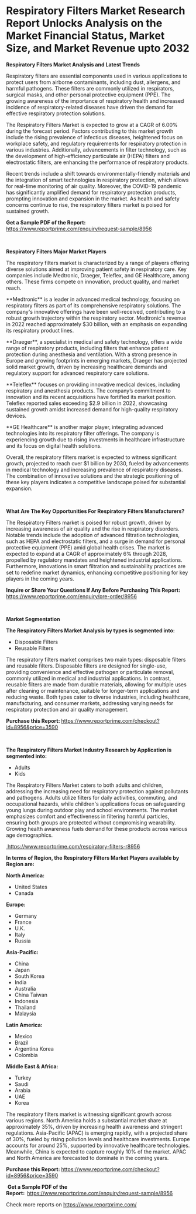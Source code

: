 <p><h1>Respiratory Filters Market Research Report Unlocks Analysis on the Market Financial Status, Market Size, and Market Revenue upto 2032</h1></p><p><strong>Respiratory Filters Market Analysis and Latest Trends</strong></p>
<p><p>Respiratory filters are essential components used in various applications to protect users from airborne contaminants, including dust, allergens, and harmful pathogens. These filters are commonly utilized in respirators, surgical masks, and other personal protective equipment (PPE). The growing awareness of the importance of respiratory health and increased incidence of respiratory-related diseases have driven the demand for effective respiratory protection solutions.</p><p>The Respiratory Filters Market is expected to grow at a CAGR of 6.00% during the forecast period. Factors contributing to this market growth include the rising prevalence of infectious diseases, heightened focus on workplace safety, and regulatory requirements for respiratory protection in various industries. Additionally, advancements in filter technology, such as the development of high-efficiency particulate air (HEPA) filters and electrostatic filters, are enhancing the performance of respiratory products.</p><p>Recent trends include a shift towards environmentally-friendly materials and the integration of smart technologies in respiratory protection, which allows for real-time monitoring of air quality. Moreover, the COVID-19 pandemic has significantly amplified demand for respiratory protection products, prompting innovation and expansion in the market. As health and safety concerns continue to rise, the respiratory filters market is poised for sustained growth.</p></p>
<p><strong>Get a Sample PDF of the Report:&nbsp;</strong> <a href="https://www.reportprime.com/enquiry/request-sample/8956?utm_campaign=3385&utm_medium=2&utm_source=Github&utm_content=ia&utm_term=20032025&utm_id=respiratory-filters">https://www.reportprime.com/enquiry/request-sample/8956</a></p>
<p>&nbsp;</p>
<p><strong>Respiratory Filters Major Market Players</strong></p>
<p><p>The respiratory filters market is characterized by a range of players offering diverse solutions aimed at improving patient safety in respiratory care. Key companies include Medtronic, Draeger, Teleflex, and GE Healthcare, among others. These firms compete on innovation, product quality, and market reach.</p><p>**Medtronic** is a leader in advanced medical technology, focusing on respiratory filters as part of its comprehensive respiratory solutions. The company's innovative offerings have been well-received, contributing to a robust growth trajectory within the respiratory sector. Medtronic's revenue in 2022 reached approximately $30 billion, with an emphasis on expanding its respiratory product lines.</p><p>**Draeger**, a specialist in medical and safety technology, offers a wide range of respiratory products, including filters that enhance patient protection during anesthesia and ventilation. With a strong presence in Europe and growing footprints in emerging markets, Draeger has projected solid market growth, driven by increasing healthcare demands and regulatory support for advanced respiratory care solutions.</p><p>**Teleflex** focuses on providing innovative medical devices, including respiratory and anesthesia products. The company’s commitment to innovation and its recent acquisitions have fortified its market position. Teleflex reported sales exceeding $2.9 billion in 2022, showcasing sustained growth amidst increased demand for high-quality respiratory devices.</p><p>**GE Healthcare** is another major player, integrating advanced technologies into its respiratory filter offerings. The company is experiencing growth due to rising investments in healthcare infrastructure and its focus on digital health solutions.</p><p>Overall, the respiratory filters market is expected to witness significant growth, projected to reach over $1 billion by 2030, fueled by advancements in medical technology and increasing prevalence of respiratory diseases. The combination of innovative solutions and the strategic positioning of these key players indicates a competitive landscape poised for substantial expansion.</p></p>
<p>&nbsp;</p>
<p><strong>What Are The Key Opportunities For Respiratory Filters Manufacturers?</strong></p>
<p><p>The Respiratory Filters market is poised for robust growth, driven by increasing awareness of air quality and the rise in respiratory disorders. Notable trends include the adoption of advanced filtration technologies, such as HEPA and electrostatic filters, and a surge in demand for personal protective equipment (PPE) amid global health crises. The market is expected to expand at a CAGR of approximately 6% through 2028, propelled by regulatory mandates and heightened industrial applications. Furthermore, innovations in smart filtration and sustainability practices are set to redefine market dynamics, enhancing competitive positioning for key players in the coming years.</p></p>
<p><strong>Inquire or Share Your Questions If Any Before Purchasing This Report:</strong> <a href="https://www.reportprime.com/enquiry/pre-order/8956?utm_campaign=3385&utm_medium=2&utm_source=Github&utm_content=ia&utm_term=20032025&utm_id=respiratory-filters">https://www.reportprime.com/enquiry/pre-order/8956</a></p>
<p>&nbsp;</p>
<p><strong>Market Segmentation</strong></p>
<p><strong>The Respiratory Filters Market Analysis by types is segmented into:</strong></p>
<p><ul><li>Disposable Filters</li><li>Reusable Filters</li></ul></p>
<p><p>The respiratory filters market comprises two main types: disposable filters and reusable filters. Disposable filters are designed for single-use, providing convenience and effective pathogen or particulate removal, commonly utilized in medical and industrial applications. In contrast, reusable filters are made from durable materials, allowing for multiple uses after cleaning or maintenance, suitable for longer-term applications and reducing waste. Both types cater to diverse industries, including healthcare, manufacturing, and consumer markets, addressing varying needs for respiratory protection and air quality management.</p></p>
<p><strong>Purchase this Report:&nbsp;</strong><a href="https://www.reportprime.com/checkout?id=8956&price=3590&utm_campaign=3385&utm_medium=2&utm_source=Github&utm_content=ia&utm_term=20032025&utm_id=respiratory-filters">https://www.reportprime.com/checkout?id=8956&price=3590</a></p>
<p>&nbsp;</p>
<p><strong>The Respiratory Filters Market Industry Research by Application is segmented into:</strong></p>
<p><ul><li>Adults</li><li>Kids</li></ul></p>
<p><p>The Respiratory Filters Market caters to both adults and children, addressing the increasing need for respiratory protection against pollutants and pathogens. Adults utilize filters for daily activities, commuting, and occupational hazards, while children's applications focus on safeguarding young lungs during outdoor play and school environments. The market emphasizes comfort and effectiveness in filtering harmful particles, ensuring both groups are protected without compromising wearability. Growing health awareness fuels demand for these products across various age demographics.</p></p>
<p><a href="https://www.reportprime.com/respiratory-filters-r8956?utm_campaign=3385&utm_medium=2&utm_source=Github&utm_content=ia&utm_term=20032025&utm_id=respiratory-filters">&nbsp;https://www.reportprime.com/respiratory-filters-r8956</a></p>
<p><strong>In terms of Region, the Respiratory Filters Market Players available by Region are:</strong></p>
<p>
    <p> <strong> North America: </strong>
        <ul>
            <li>United States</li>
            <li>Canada</li>
        </ul>
        </p> 
    <p> <strong> Europe: </strong>
        <ul>
            <li>Germany</li>
            <li>France</li>
            <li>U.K.</li>
            <li>Italy</li>
            <li>Russia</li>
        </ul>
        </p> 
    <p> <strong> Asia-Pacific: </strong>
        <ul>
            <li>China</li>
            <li>Japan</li>
            <li>South Korea</li>
            <li>India</li>
            <li>Australia</li>
            <li>China Taiwan</li>
            <li>Indonesia</li>
            <li>Thailand</li>
            <li>Malaysia</li>
        </ul>
        </p> 
    <p> <strong> Latin America: </strong>
        <ul>
            <li>Mexico</li>
            <li>Brazil</li>
            <li>Argentina Korea</li>
            <li>Colombia</li>
        </ul>
        </p> 
    <p> <strong> Middle East & Africa: </strong>
        <ul>
            <li>Turkey</li>
            <li>Saudi</li>
            <li>Arabia</li>
            <li>UAE</li>
            <li>Korea</li>
        </ul>
    </p>
    </p>
<p><p>The respiratory filters market is witnessing significant growth across various regions. North America holds a substantial market share at approximately 35%, driven by increasing health awareness and stringent regulations. Asia-Pacific (APAC) is emerging rapidly, with a projected share of 30%, fueled by rising pollution levels and healthcare investments. Europe accounts for around 25%, supported by innovative healthcare technologies. Meanwhile, China is expected to capture roughly 10% of the market. APAC and North America are forecasted to dominate in the coming years.</p></p>
<p><strong>Purchase this Report: </strong><a href="https://www.reportprime.com/checkout?id=8956&price=3590&utm_campaign=3385&utm_medium=2&utm_source=Github&utm_content=ia&utm_term=20032025&utm_id=respiratory-filters">https://www.reportprime.com/checkout?id=8956&price=3590</a></p>
<p>&nbsp;<strong>Get a Sample PDF of the Report:&nbsp;&nbsp;</strong><a href="https://www.reportprime.com/enquiry/request-sample/8956?utm_campaign=3385&utm_medium=2&utm_source=Github&utm_content=ia&utm_term=20032025&utm_id=respiratory-filters">https://www.reportprime.com/enquiry/request-sample/8956</a></p>
<p><strong></strong></p>
<p>Check more reports on <a href="https://www.reportprime.com/?utm_campaign=3385&utm_medium=2&utm_source=Github&utm_content=ia&utm_term=20032025&utm_id=respiratory-filters">https://www.reportprime.com/</a></p>